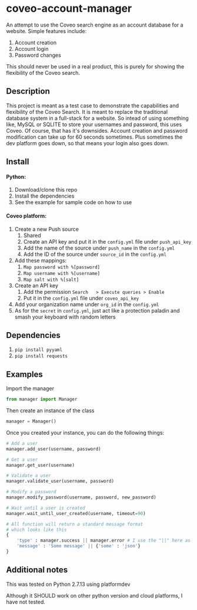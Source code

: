 # coveo-account-manager
An attempt to use the Coveo search engine as an account database for a website.
Simple features include:
 1. Account creation
 2. Account login
 3. Password changes

 This should never be used in a real product, this is purely for showing the flexibility of the Coveo search.

 ## Description
 This project is meant as a test case to demonstrate the capabilities and flexibility of the Coveo Search.
 It is meant to replace the traditional database system in a full-stack for a website.
 So intead of using something like, MySQL or SQLITE to store your usernames and password, this uses Coveo.
 Of course, that has it's downsides. Account creation and password modification can take up for 60 seconds sometimes.
 Plus sometimes the dev platform goes down, so that means your login also goes down.

 ## Install
 #### Python:
1. Download/clone this repo
2. Install the dependencies
3. See the example for sample code on how to use
 #### Coveo platform:
1. Create a new Push source
    1. Shared
    2. Create an API key and put it in the `config.yml` file under `push_api_key`
    3. Add the name of the source under `push_name` in the `config.yml`
    4. Add the ID of the source under `source_id` in the `config.yml`
2. Add these mappings:
    1. `Map password with %[password]`
    2. `Map username with %[username]`
    3. `Map salt with %[salt]`
3. Create an API key
    1. Add the permission `Search	> Execute queries > Enable`
    2. Put it in the `config.yml` file under `coveo_api_key`
4. Add your organization name under `org_id` in the `config.yml`
5. As for the `secret` in `config.yml`, just act like a protection paladin and smash your keyboard with random letters

 ## Dependencies
1. `pip install pyyaml`
2. `pip install requests`

 ## Examples
 Import the manager
 
```python
from manager import Manager
```

Then create an instance of the class

```python
manager = Manager()
```

Once you created your instance, you can do the following things:

```python
# Add a user
manager.add_user(username, password)

# Get a user
manager.get_user(username)

# Validate a user
manager.validate_user(username, password)

# Modify a password
manager.modify_password(username, password, new_password)

# Wait until a user is created
manager.wait_until_user_created(username, timeout=90)

# All function will return a standard message format
# which looks like this
{
    'type' : manager.success || manager.error # I use the "||" here as an or for the possible return types
    'message' : 'Some message' || {'some' : 'json'}
}
```

 ## Additional notes
 This was tested on Python 2.7.13 using platformdev
 
 Although it SHOULD work on other python version and cloud platforms, I have not tested.
